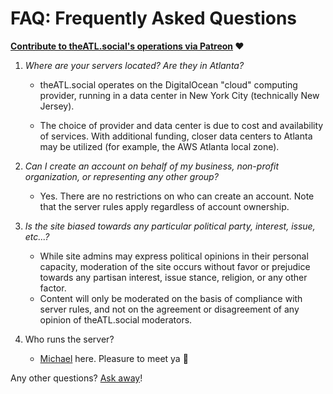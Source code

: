 # FAQ: Frequently Asked Questions

 __[Contribute to theATL.social's operations via Patreon](https://patreon.com/user?u=83429267&utm_medium=clipboard_copy&utm_source=copyLink&utm_campaign=creatorshare_creator&utm_content=join_link) ❤️__

1. _Where are your servers located? Are they in Atlanta?_

   - theATL.social operates on the DigitalOcean "cloud" computing provider, running in a data center in New York City (technically New Jersey).

   - The choice of provider and data center is due to cost and availability of services. With additional funding, closer data centers to Atlanta may be utilized (for example, the AWS Atlanta local zone).

2. _Can I create an account on behalf of my business, non-profit organization, or representing any other group?_

    - Yes. There are no restrictions on who can create an account. Note that the server rules apply regardless of account ownership.

3. _Is the site biased towards any particular political party, interest, issue, etc...?_

    - While site admins may express political opinions in their personal capacity, moderation of the site occurs without favor or prejudice towards any partisan interest, issue stance, religion, or any other factor.
    - Content will only be moderated on the basis of compliance with server rules, and not on the agreement or disagreement of any opinion of theATL.social moderators.

4. Who runs the server?

    - [Michael](https://mikeh.dev) here. Pleasure to meet ya 👋

Any other questions? [Ask away](mailto:michael@theatl.social)!